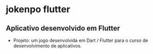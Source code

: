# jokenpo flutter

## Aplicativo desenvolvido em Flutter

- Projeto: um jogo desenvolvida em Dart / Flutter para o curso de desenvolvimento de aplicativos.

